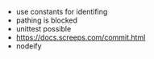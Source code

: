  * use constants for identifing
 * pathing is blocked
 * unittest possible
 * https://docs.screeps.com/commit.html
 * nodeify
